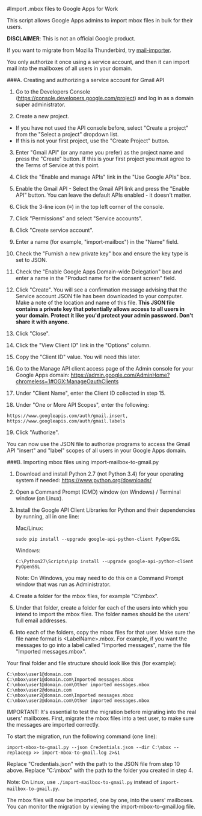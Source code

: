 #Import .mbox files to Google Apps for Work

This script allows Google Apps admins to import mbox files in bulk for their users.

**DISCLAIMER**: This is not an official Google product.

If you want to migrate from Mozilla Thunderbird, try
[mail-importer](https://github.com/google/mail-importer).

You only authorize it once using a service account, and then it can import mail into the
mailboxes of all users in your domain.

###A. Creating and authorizing a service account for Gmail API

1. Go to the Developers Console (https://console.developers.google.com/project)
and log in as a domain super administrator.

2. Create a new project.

 * If you have not used the API console before, select "Create a project" from the
   "Select a project" dropdown list.
 * If this is not your first project, use the "Create Project" button.

3. Enter "Gmail API" (or any name you prefer) as the project name and press the
"Create" button. If this is your first project you must agree to the Terms of
Service at this point.

4. Click the "Enable and manage APIs" link in the "Use Google APIs" box. 

5. Enable the Gmail API - Select the Gmail API link and press the "Enable API" button.
You can leave the default APIs enabled - it doesn't matter.

6. Click the 3-line icon (≡) in the top left corner of the console.

7. Click "Permissions" and select "Service accounts".

8. Click "Create service account".

9. Enter a name (for example, "import-mailbox") in the "Name" field.

10. Check the "Furnish a new private key" box and ensure the key type is set to JSON.

11. Check the "Enable Google Apps Domain-wide Delegation" box and enter a name in the
"Product name for the consent screen" field.

12. Click "Create". You will see a confirmation message advising that the Service account
JSON file has been downloaded to your computer. Make a note of the location and name of
this file. **This JSON file contains a private key that potentially allows access to all
users in your domain. Protect it like you'd protect your admin password. Don't share it
with anyone.**

13. Click "Close".

14. Click the "View Client ID" link in the "Options" column.

15. Copy the "Client ID" value. You will need this later.

16. Go to the Manage API client access page of the Admin console for your Google
Apps domain: https://admin.google.com/AdminHome?chromeless=1#OGX:ManageOauthClients

17. Under "Client Name", enter the Client ID collected in step 15.

18. Under "One or More API Scopes", enter the following:
   ```
   https://www.googleapis.com/auth/gmail.insert, https://www.googleapis.com/auth/gmail.labels
   ```
19. Click "Authorize".

You can now use the JSON file to authorize programs to access the Gmail API "insert" and
"label" scopes of all users in your Google Apps domain.

###B. Importing mbox files using import-mailbox-to-gmail.py

1. Download and install Python 2.7 (not Python 3.4) for your operating system if
needed: https://www.python.org/downloads/

2. Open a Command Prompt (CMD) window (on Windows) / Terminal window (on Linux).

3. Install the Google API Client Libraries for Python and their dependencies by running,
   all in one line:

   Mac/Linux:
   ```
   sudo pip install --upgrade google-api-python-client PyOpenSSL
   ```

   Windows:
   ```
   C:\Python27\Scripts\pip install --upgrade google-api-python-client PyOpenSSL
   ```

   Note: On Windows, you may need to do this on a Command Prompt window that was
run as Administrator.

4. Create a folder for the mbox files, for example "C:\mbox".

5. Under that folder, create a folder for each of the users into which you
intend to import the mbox files. The folder names should be the users' full
email addresses.

6. Into each of the folders, copy the mbox files for that user. Make sure the
file name format is &lt;LabelName&gt;.mbox. For example, if you want the messages to
go into a label called "Imported messages", name the file
"Imported messages.mbox".

Your final folder and file structure should look like this (for example):
```C:\mbox
C:\mbox\user1@domain.com
C:\mbox\user1@domain.com\Imported messages.mbox
C:\mbox\user1@domain.com\Other imported messages.mbox
C:\mbox\user2@domain.com
C:\mbox\user2@domain.com\Imported messages.mbox
C:\mbox\user2@domain.com\Other imported messages.mbox
```

IMPORTANT: It's essential to test the migration before migrating into the real
users' mailboxes. First, migrate the mbox files into a test user, to make sure
the messages are imported correctly.

To start the migration, run the following command (one line):
```
import-mbox-to-gmail.py --json Credentials.json --dir C:\mbox --replaceqp >> import-mbox-to-gmail.log 2>&1
```

Replace "Credentials.json" with the path to the JSON file from step 10 above.
Replace "C:\mbox" with the path to the folder you created in step 4.

Note: On Linux, use `./import-mailbox-to-gmail.py` instead of
`import-mailbox-to-gmail.py`.

The mbox files will now be imported, one by one, into the users' mailboxes. You
can monitor the migration by viewing the import-mbox-to-gmail.log file.
